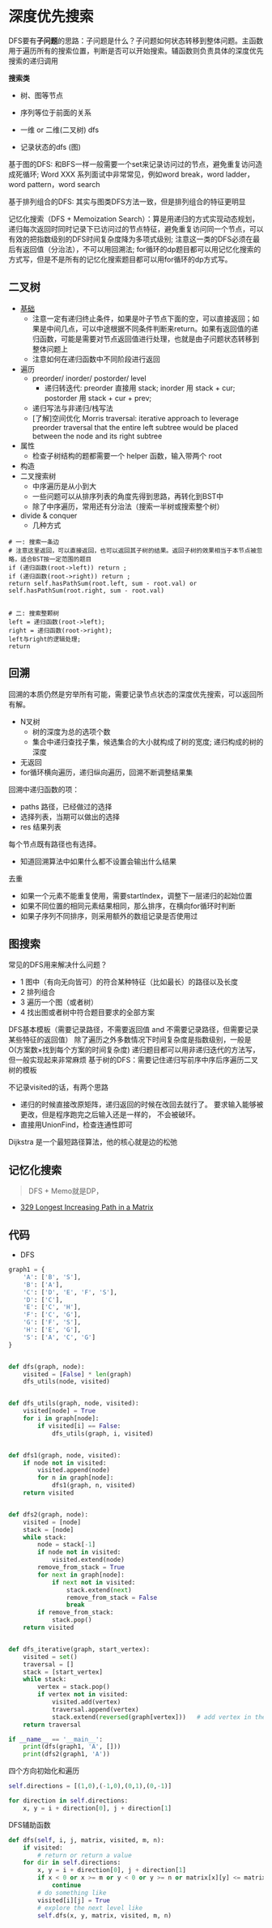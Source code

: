 # 深度优先搜索

DFS要有**子问题**的思路：子问题是什么？子问题如何状态转移到整体问题。主函数用于遍历所有的搜索位置，判断是否可以开始搜索。辅函数则负责具体的深度优先搜索的递归调用


**搜索类**
- 树、图等节点
- 序列等位于前面的关系


- 一维 or 二维(二叉树) dfs
- 记录状态的dfs (图)

基于图的DFS: 和BFS一样一般需要一个set来记录访问过的节点，避免重复访问造成死循环; Word XXX 系列面试中非常常见，例如word break，word ladder，word pattern，word search

基于排列组合的DFS: 其实与图类DFS方法一致，但是排列组合的特征更明显

记忆化搜索（DFS + Memoization Search）：算是用递归的方式实现动态规划，递归每次返回时同时记录下已访问过的节点特征，避免重复访问同一个节点，可以有效的把指数级别的DFS时间复杂度降为多项式级别; 注意这一类的DFS必须在最后有返回值（分治法），不可以用回溯法; for循环的dp题目都可以用记忆化搜索的方式写，但是不是所有的记忆化搜索题目都可以用for循环的dp方式写。


## 二叉树
- [基础](https://stackoverflow.com/questions/2598437/how-to-implement-a-binary-tree)
  - 注意一定有递归终止条件，如果是叶子节点下面的空，可以直接返回；如果是中间几点，可以中途根据不同条件判断来return。如果有返回值的递归函数，可能是需要对节点返回值进行处理，也就是由子问题状态转移到整体问题上
  - 注意如何在递归函数中不同阶段进行返回
- 遍历
  - preorder/ inorder/ postorder/ level
    - 递归转迭代: preorder 直接用 stack; inorder 用 stack + cur; postorder 用 stack + cur + prev;
  - 递归写法与非递归/栈写法
  - [了解]空间优化 Morris traversal: iterative approach to leverage preorder traversal that the entire left subtree would be placed between the node and its right subtree
- 属性
  - 检查子树结构的题都需要一个 helper 函数，输入带两个 root
- 构造
- 二叉搜索树
  - 中序遍历是从小到大
  - 一些问题可以从排序列表的角度先得到思路，再转化到BST中
  - 除了中序遍历，常用还有分治法（搜索一半树或搜索整个树）
- divide & conquer
  - 几种方式

```text
# 一: 搜索一条边
# 注意这里返回，可以直接返回，也可以返回其子树的结果。返回子树的效果相当于本节点被忽略，适合BST按一定范围的题目
if (递归函数(root->left)) return ;
if (递归函数(root->right)) return ;
return self.hasPathSum(root.left, sum - root.val) or self.hasPathSum(root.right, sum - root.val)


# 二: 搜索整颗树
left = 递归函数(root->left);
right = 递归函数(root->right);
left与right的逻辑处理;
return
```


## 回溯
回溯的本质仍然是穷举所有可能，需要记录节点状态的深度优先搜索，可以返回所有解。

- N叉树
  - 树的深度为总的选项个数
  - 集合中递归查找子集，候选集合的大小就构成了树的宽度; 递归构成的树的深度
- 无返回
- for循环横向遍历，递归纵向遍历，回溯不断调整结果集


回溯中递归函数的项：
- paths 路径，已经做过的选择
- 选择列表，当期可以做出的选择
- res 结果列表

每个节点既有路径也有选择。
- 知道回溯算法中如果什么都不设置会输出什么结果

去重
- 如果一个元素不能重复使用，需要startIndex，调整下一层递归的起始位置
- 如果不同位置的相同元素结果相同，那么排序，在横向for循环时判断
- 如果子序列不同排序，则采用额外的数组记录是否使用过


## 图搜索

常见的DFS用来解决什么问题？
- 1 图中（有向无向皆可）的符合某种特征（比如最长）的路径以及长度
- 2 排列组合
- 3 遍历一个图（或者树）
- 4 找出图或者树中符合题目要求的全部方案

DFS基本模板（需要记录路径，不需要返回值 and 不需要记录路径，但需要记录某些特征的返回值）
除了遍历之外多数情况下时间复杂度是指数级别，一般是O(方案数×找到每个方案的时间复杂度)
递归题目都可以用非递归迭代的方法写，但一般实现起来非常麻烦
基于树的DFS：需要记住递归写前序中序后序遍历二叉树的模板

不记录visited的话，有两个思路
- 递归的时候直接改原矩阵，递归返回的时候在改回去就行了。 要求输入能够被更改，但是程序跑完之后输入还是一样的， 不会被破环。
- 直接用UnionFind，检查连通性即可


Dijkstra 是一个最短路径算法，他的核心就是边的松弛

## 记忆化搜索
> DFS + Memo就是DP，

- [329 Longest Increasing Path in a Matrix](./329%20Longest%20Increasing%20Path%20in%20a%20Matrix.md)


## 代码
- DFS
```python
graph1 = {
    'A': ['B', 'S'],
    'B': ['A'],
    'C': ['D', 'E', 'F', 'S'],
    'D': ['C'],
    'E': ['C', 'H'],
    'F': ['C', 'G'],
    'G': ['F', 'S'],
    'H': ['E', 'G'],
    'S': ['A', 'C', 'G']
}


def dfs(graph, node):
    visited = [False] * len(graph)
    dfs_utils(node, visited)


def dfs_utils(graph, node, visited):
    visited[node] = True
    for i in graph[node]:
        if visited[i] == False:
            dfs_utils(graph, i, visited)


def dfs1(graph, node, visited):
    if node not in visited:
        visited.append(node)
        for n in graph[node]:
            dfs1(graph, n, visited)
    return visited


def dfs2(graph, node):
    visited = [node]
    stack = [node]
    while stack:
        node = stack[-1]
        if node not in visited:
            visited.extend(node)
        remove_from_stack = True
        for next in graph[node]:
            if next not in visited:
                stack.extend(next)
                remove_from_stack = False
                break
        if remove_from_stack:
            stack.pop()
    return visited


def dfs_iterative(graph, start_vertex):
    visited = set()
    traversal = []
    stack = [start_vertex]
    while stack:
        vertex = stack.pop()
        if vertex not in visited:
            visited.add(vertex)
            traversal.append(vertex)
            stack.extend(reversed(graph[vertex]))   # add vertex in the same order as visited
    return traversal

if __name__ == '__main__':
    print(dfs(graph1, 'A', []))
    print(dfs2(graph1, 'A'))
```

四个方向初始化和遍历
```python
self.directions = [(1,0),(-1,0),(0,1),(0,-1)]

for direction in self.directions:
    x, y = i + direction[0], j + direction[1]
```

DFS辅助函数
```python
def dfs(self, i, j, matrix, visited, m, n):
    if visited:
        # return or return a value
    for dir in self.directions:
        x, y = i + direction[0], j + direction[1]
        if x < 0 or x >= m or y < 0 or y >= n or matrix[x][y] <= matrix[i][j] (or a condition you want to skip this round):
            continue
        # do something like
        visited[i][j] = True
        # explore the next level like
        self.dfs(x, y, matrix, visited, m, n)
```
